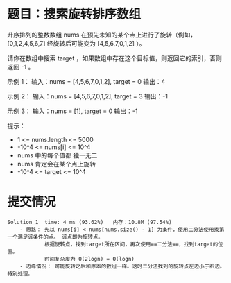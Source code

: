 # 题目：搜索旋转排序数组
升序排列的整数数组 nums 在预先未知的某个点上进行了旋转（例如， [0,1,2,4,5,6,7] 经旋转后可能变为 [4,5,6,7,0,1,2] ）。

请你在数组中搜索 target ，如果数组中存在这个目标值，则返回它的索引，否则返回 -1 。

示例 1：
输入：nums = [4,5,6,7,0,1,2], target = 0
输出：4

示例 2：
输入：nums = [4,5,6,7,0,1,2], target = 3
输出：-1

示例 3：
输入：nums = [1], target = 0
输出：-1


提示：
- 1 <= nums.length <= 5000
- -10^4 <= nums[i] <= 10^4
- nums 中的每个值都 独一无二
- nums 肯定会在某个点上旋转
- -10^4 <= target <= 10^4



# 提交情况
    Solution_1  time: 4 ms (93.62%)   内存：10.8M (97.54%)
        - 思路： 先以 nums[i] < nums[nums.size() - 1] 为条件，使用二分法使用找第一个满足该条件的点。 该点即为旋转点。
                根据旋转点，找到target所在区间，再次使用==二分法==，找到target的位置。
                时间复杂度为 O(2logn) = O(logn)
        - 边缘情况： 可能旋转之后和原本的数组一样。这时二分法找到的旋转点左边小于右边。特别处理。
                

